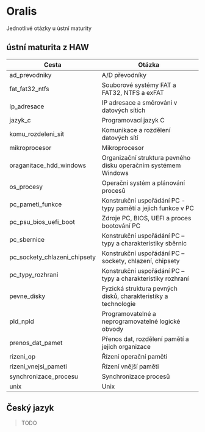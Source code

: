 # Oralis

Jednotlivé otázky u ústní maturity

## ústní maturita z HAW

|Cesta|Otázka|
|-|-|
|ad_prevodniky|A/D převodníky|
|fat_fat32_ntfs|Souborové systémy FAT a FAT32, NTFS a exFAT|
|ip_adresace|IP adresace a směrování v datových sítích|
|jazyk_c|Programovací jazyk C|
|komu_rozdeleni_sit|Komunikace a rozdělení datových sítí|
|mikroprocesor|Mikroprocesor|
|oraganitace_hdd_windows|Organizační struktura pevného disku operačním systémem Windows|
|os_procesy|Operační systém a plánování procesů|
|pc_pameti_funkce|Konstrukční uspořádání PC - typy pamětí a jejich funkce v PC|
|pc_psu_bios_uefi_boot|Zdroje PC, BIOS, UEFI a proces bootování PC|
|pc_sbernice|Konstrukční uspořádání PC – typy a charakteristiky sběrnic|
|pc_sockety_chlazeni_chipsety|Konstrukční uspořádání PC – sockety, chlazení, chipsety|
|pc_typy_rozhrani|Konstrukční uspořádání PC – typy a charakteristiky rozhraní|
|pevne_disky|Fyzická struktura pevných disků, charakteristiky a technologie|
|pld_npld|Programovatelné a neprogramovatelné logické obvody|
|prenos_dat_pamet|Přenos dat, rozdělení pamětí a jejich organizace|
|rizeni_op|Řízení operační paměti|
|rizeni_vnejsi_pameti|Řízení vnější paměti|
|synchronizace_procesu|Synchronizace procesů|
|unix|Unix|

## Český jazyk

> TODO